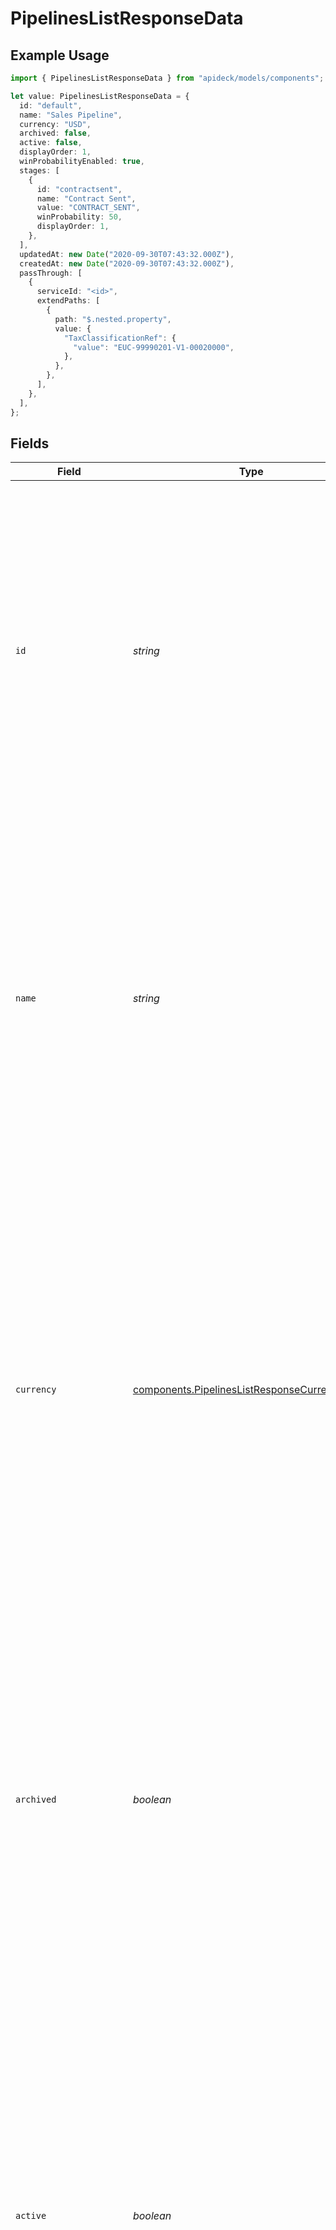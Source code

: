 # PipelinesListResponseData

## Example Usage

```typescript
import { PipelinesListResponseData } from "apideck/models/components";

let value: PipelinesListResponseData = {
  id: "default",
  name: "Sales Pipeline",
  currency: "USD",
  archived: false,
  active: false,
  displayOrder: 1,
  winProbabilityEnabled: true,
  stages: [
    {
      id: "contractsent",
      name: "Contract Sent",
      value: "CONTRACT_SENT",
      winProbability: 50,
      displayOrder: 1,
    },
  ],
  updatedAt: new Date("2020-09-30T07:43:32.000Z"),
  createdAt: new Date("2020-09-30T07:43:32.000Z"),
  passThrough: [
    {
      serviceId: "<id>",
      extendPaths: [
        {
          path: "$.nested.property",
          value: {
            "TaxClassificationRef": {
              "value": "EUC-99990201-V1-00020000",
            },
          },
        },
      ],
    },
  ],
};
```

## Fields

| Field                                                                                                                                                                                                                                                                                                                                                                                                                                                                                                                               | Type                                                                                                                                                                                                                                                                                                                                                                                                                                                                                                                                | Required                                                                                                                                                                                                                                                                                                                                                                                                                                                                                                                            | Description                                                                                                                                                                                                                                                                                                                                                                                                                                                                                                                         | Example                                                                                                                                                                                                                                                                                                                                                                                                                                                                                                                             |
| ----------------------------------------------------------------------------------------------------------------------------------------------------------------------------------------------------------------------------------------------------------------------------------------------------------------------------------------------------------------------------------------------------------------------------------------------------------------------------------------------------------------------------------- | ----------------------------------------------------------------------------------------------------------------------------------------------------------------------------------------------------------------------------------------------------------------------------------------------------------------------------------------------------------------------------------------------------------------------------------------------------------------------------------------------------------------------------------- | ----------------------------------------------------------------------------------------------------------------------------------------------------------------------------------------------------------------------------------------------------------------------------------------------------------------------------------------------------------------------------------------------------------------------------------------------------------------------------------------------------------------------------------- | ----------------------------------------------------------------------------------------------------------------------------------------------------------------------------------------------------------------------------------------------------------------------------------------------------------------------------------------------------------------------------------------------------------------------------------------------------------------------------------------------------------------------------------- | ----------------------------------------------------------------------------------------------------------------------------------------------------------------------------------------------------------------------------------------------------------------------------------------------------------------------------------------------------------------------------------------------------------------------------------------------------------------------------------------------------------------------------------- |
| `id`                                                                                                                                                                                                                                                                                                                                                                                                                                                                                                                                | *string*                                                                                                                                                                                                                                                                                                                                                                                                                                                                                                                            | :heavy_minus_sign:                                                                                                                                                                                                                                                                                                                                                                                                                                                                                                                  | The unique identifier of the Pipeline. This ID is crucial for identifying which specific pipeline you wish to update within the CRM system. It must match an existing pipeline's ID to ensure the correct data is modified. Typically, this ID is generated by the system when the pipeline is created and is immutable. It is not required in the request body for this operation, as it is specified in the path parameter.                                                                                                       | default                                                                                                                                                                                                                                                                                                                                                                                                                                                                                                                             |
| `name`                                                                                                                                                                                                                                                                                                                                                                                                                                                                                                                              | *string*                                                                                                                                                                                                                                                                                                                                                                                                                                                                                                                            | :heavy_check_mark:                                                                                                                                                                                                                                                                                                                                                                                                                                                                                                                  | The name of the Pipeline. This is a mandatory field that serves as the primary label for the pipeline within the CRM. It should be descriptive enough to convey the purpose or stage of the pipeline, aiding users in quickly identifying and managing different sales or project processes. The name must be unique within the context of the CRM to avoid confusion and ensure accurate reporting and tracking.                                                                                                                   | Sales Pipeline                                                                                                                                                                                                                                                                                                                                                                                                                                                                                                                      |
| `currency`                                                                                                                                                                                                                                                                                                                                                                                                                                                                                                                          | [components.PipelinesListResponseCurrency](../../models/components/pipelineslistresponsecurrency.md)                                                                                                                                                                                                                                                                                                                                                                                                                                | :heavy_minus_sign:                                                                                                                                                                                                                                                                                                                                                                                                                                                                                                                  | Indicates the associated currency for an amount of money within the pipeline. This field uses ISO 4217 currency codes (e.g., USD, EUR) to standardize financial data across different regions and systems. While not mandatory, specifying a currency is essential for pipelines that involve financial transactions, ensuring that all monetary values are correctly interpreted and reported. This is particularly useful in multi-national operations where currency consistency is critical.                                    | USD                                                                                                                                                                                                                                                                                                                                                                                                                                                                                                                                 |
| `archived`                                                                                                                                                                                                                                                                                                                                                                                                                                                                                                                          | *boolean*                                                                                                                                                                                                                                                                                                                                                                                                                                                                                                                           | :heavy_minus_sign:                                                                                                                                                                                                                                                                                                                                                                                                                                                                                                                  | Whether the Pipeline is archived or not. This boolean flag indicates the current status of the pipeline, where 'true' means the pipeline is archived and no longer active in day-to-day operations. Archiving a pipeline can help declutter the CRM interface by hiding pipelines that are no longer in use, while still retaining their data for historical analysis or compliance purposes. This field is optional but useful for lifecycle management of pipelines.                                                              | false                                                                                                                                                                                                                                                                                                                                                                                                                                                                                                                               |
| `active`                                                                                                                                                                                                                                                                                                                                                                                                                                                                                                                            | *boolean*                                                                                                                                                                                                                                                                                                                                                                                                                                                                                                                           | :heavy_minus_sign:                                                                                                                                                                                                                                                                                                                                                                                                                                                                                                                  | Whether the Pipeline is active or not. This boolean field determines if the pipeline is currently in use and visible to users within the CRM. An active pipeline is one that is part of ongoing operations, such as sales processes or project management workflows. Setting this field to 'false' can help manage resources by deactivating pipelines that are temporarily not needed, without archiving them completely. This field is optional and can be used to toggle the operational status of a pipeline.                   | false                                                                                                                                                                                                                                                                                                                                                                                                                                                                                                                               |
| `displayOrder`                                                                                                                                                                                                                                                                                                                                                                                                                                                                                                                      | *number*                                                                                                                                                                                                                                                                                                                                                                                                                                                                                                                            | :heavy_minus_sign:                                                                                                                                                                                                                                                                                                                                                                                                                                                                                                                  | Defines the sequence in which the pipeline appears within the user interface. This property is crucial for organizing multiple pipelines in a logical order, enhancing user navigation and workflow efficiency. Typically, a lower number indicates a higher priority or earlier position in the list. Adjusting this value can help prioritize certain pipelines over others based on business needs or user preferences.                                                                                                          | 1                                                                                                                                                                                                                                                                                                                                                                                                                                                                                                                                   |
| `winProbabilityEnabled`                                                                                                                                                                                                                                                                                                                                                                                                                                                                                                             | *boolean*                                                                                                                                                                                                                                                                                                                                                                                                                                                                                                                           | :heavy_minus_sign:                                                                                                                                                                                                                                                                                                                                                                                                                                                                                                                  | Indicates whether the pipeline has the win probability feature activated. This feature is used to estimate the likelihood of successfully closing deals within this pipeline, providing valuable insights for sales forecasting and strategy planning. Enabling this feature can help sales teams focus on high-probability deals, optimizing resource allocation and effort.                                                                                                                                                       | true                                                                                                                                                                                                                                                                                                                                                                                                                                                                                                                                |
| `stages`                                                                                                                                                                                                                                                                                                                                                                                                                                                                                                                            | [components.Stages](../../models/components/stages.md)[]                                                                                                                                                                                                                                                                                                                                                                                                                                                                            | :heavy_minus_sign:                                                                                                                                                                                                                                                                                                                                                                                                                                                                                                                  | An array representing the various stages within the pipeline. Each stage is a critical step in the sales or project process, and defining these stages helps in tracking progress and managing tasks effectively. This property allows for the customization of the pipeline to fit specific business processes or sales cycles.                                                                                                                                                                                                    |                                                                                                                                                                                                                                                                                                                                                                                                                                                                                                                                     |
| `updatedAt`                                                                                                                                                                                                                                                                                                                                                                                                                                                                                                                         | [Date](https://developer.mozilla.org/en-US/docs/Web/JavaScript/Reference/Global_Objects/Date)                                                                                                                                                                                                                                                                                                                                                                                                                                       | :heavy_minus_sign:                                                                                                                                                                                                                                                                                                                                                                                                                                                                                                                  | A timestamp indicating the most recent date and time when the pipeline or its stages were modified. This information is vital for tracking changes and maintaining an audit trail of updates, ensuring that users can identify the latest version of the pipeline configuration. The format typically follows ISO 8601 standards, such as 'YYYY-MM-DDTHH:MM:SSZ'.                                                                                                                                                                   | 2020-09-30T07:43:32.000Z                                                                                                                                                                                                                                                                                                                                                                                                                                                                                                            |
| `createdAt`                                                                                                                                                                                                                                                                                                                                                                                                                                                                                                                         | [Date](https://developer.mozilla.org/en-US/docs/Web/JavaScript/Reference/Global_Objects/Date)                                                                                                                                                                                                                                                                                                                                                                                                                                       | :heavy_minus_sign:                                                                                                                                                                                                                                                                                                                                                                                                                                                                                                                  | A timestamp marking the original creation date and time of the pipeline or its stages. This property is important for historical reference and auditing purposes, allowing users to understand the lifecycle of the pipeline from inception. Like 'updated_at', it usually adheres to ISO 8601 format, providing a standardized way to record and display date-time information.                                                                                                                                                    | 2020-09-30T07:43:32.000Z                                                                                                                                                                                                                                                                                                                                                                                                                                                                                                            |
| `passThrough`                                                                                                                                                                                                                                                                                                                                                                                                                                                                                                                       | [components.PipelinesListResponsePassThrough](../../models/components/pipelineslistresponsepassthrough.md)[]                                                                                                                                                                                                                                                                                                                                                                                                                        | :heavy_minus_sign:                                                                                                                                                                                                                                                                                                                                                                                                                                                                                                                  | The `pass_through` property is an array that allows you to include service-specific custom data or structured modifications directly within the request body. This is particularly useful when updating resources in a CRM system where additional, non-standard data needs to be sent to the service. By using this property, you can ensure that any unique requirements of the service are met without altering the core API structure. It supports flexibility in handling diverse data formats required by different services. |                                                                                                                                                                                                                                                                                                                                                                                                                                                                                                                                     |